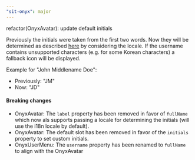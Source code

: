 ```yaml
---
"sit-onyx": major
---
```


refactor(OnyxAvatar): update default initials

Previously the initials were taken from the first two words. Now they will be determined as described [here](https://github.com/SchwarzIT/onyx/issues/2454) by considering the locale.
If the username contains unsupported characters (e.g. for some Korean characters) a fallback icon will be displayed.

Example for "John Middlename Doe":

- Previously: "JM"
- Now: "JD"

#### Breaking changes

- OnyxAvatar: The `label` property has been removed in favor of `fullName` which now als supports passing a locale for determining the initials (will use the i18n locale by default).
- OnyxAvatar: The default slot has been removed in favor of the `initials` property to set custom initials.
- OnyxUserMenu: The `username` property has been renamed to `fullName` to align with the OnyxAvatar

